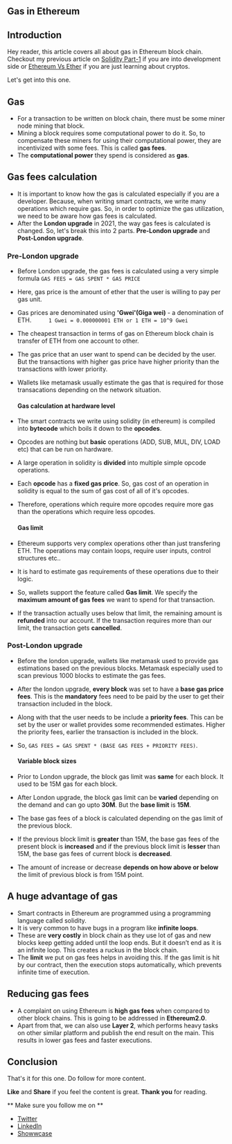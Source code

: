 ## Gas in Ethereum

## Introduction

Hey reader, this article covers all about gas in Ethereum block chain. Checkout my previous article on [Solidity Part-1](https://vchiranjeeviak.hashnode.dev/smart-contracts-and-solidity-part-1) if you are into development side or [Ethereum Vs Ether](https://vchiranjeeviak.hashnode.dev/ethereum-vs-ether) if you are just learning about cryptos.

Let's get into this one.

## Gas

- For a transaction to be written on block chain, there must be some miner node mining that block. 
- Mining a block requires some computational power to do it. So, to compensate these miners for using their computational power, they are incentivized with some fees. This is called **gas fees**. 
- The **computational power** they spend is considered as **gas**. 

## Gas fees calculation

- It is important to know how the gas is calculated especially if you are a developer. Because, when writing smart contracts, we write many operations which require gas. So, in order to optimize the gas utilization, we need to be aware how gas fees is calculated.
- After the **London upgrade** in 2021, the way gas fees is calculated is changed. So, let's break this into 2 parts. **Pre-London upgrade** and **Post-London upgrade**. 

 ### Pre-London upgrade

- Before London upgrade, the gas fees is calculated using a very simple formula      `GAS FEES = GAS SPENT * GAS PRICE `
- Here, gas price is the amount of ether that the user is willing to pay per gas unit. 
- Gas prices are denominated using **'Gwei'(Giga wei)** - a denomination of ETH. `      1 Gwei = 0.000000001 ETH or 1 ETH = 10^9 Gwei `
- The cheapest transaction in terms of gas on Ethereum block chain is transfer of ETH from one account to other. 
- The gas price that an user want to spend can be decided by the user. But the transactions with higher gas price have higher priority than the transactions with lower priority.
- Wallets like metamask usually estimate the gas that is required for those transacations depending on the network situation. 

  #### Gas calculation at hardware level 

- The smart contracts we write using solidity (in ethereum) is compiled into **bytecode** which boils it down to the **opcodes**. 
- Opcodes are nothing but **basic** operations (ADD, SUB, MUL, DIV, LOAD etc) that can be run on hardware. 
- A large operation in solidity is **divided** into multiple simple opcode operations. 
- Each **opcode** has a **fixed gas price**. So, gas cost of an operation in solidity is equal to the sum of gas cost of all of it's opcodes. 
- Therefore, operations which require more opcodes require more gas than the operations which require less opcodes. 

  #### Gas limit 

- Ethereum supports very complex operations other than just transfering ETH. The operations may contain loops, require user inputs, control structures etc.. 
- It is hard to estimate gas requirements of these operations due to their logic. 
- So, wallets support the feature called **Gas limit**. We specify the **maximum amount of gas fees** we want to spend for that transaction. 
- If the transaction actually uses below that limit, the remaining amount is **refunded** into our account. If the transaction requires more than our limit, the transaction gets **cancelled**. 

 ### Post-London upgrade

- Before the london upgrade, wallets like metamask used to provide gas estimations based on the previous blocks. Metamask especially used to scan previous 1000 blocks to estimate the gas fees. 
- After the london upgrade, **every block** was set to have a **base gas price fees**. This is the **mandatory** fees need to be paid by the user to get their transaction included in the block. 
- Along with that the user needs to be include a **priority fees**. This can be set by the user or wallet provides some recommended estimates. Higher the priority fees, earlier the transaction is included in the block. 
- So, `GAS FEES = GAS SPENT * (BASE GAS FEES + PRIORITY FEES)`. 

   #### Variable block sizes

- Prior to London upgrade, the block gas limit was **same** for each block. It used to be 15M gas for each block. 
- After London upgrade, the block gas limit can be **varied** depending on the demand and can go upto **30M**. But the **base limit** is **15M**. 
- The base gas fees of a block is calculated depending on the gas limit of the previous block. 
- If the previous block limit is **greater** than 15M, the base gas fees of the present block is **increased** and if the previous block limit is **lesser** than 15M, the base gas fees of current block is **decreased**. 
- The amount of increase or decrease **depends on how above or below** the limit of previous block is from 15M point. 

## A huge advantage of gas

- Smart contracts in Ethereum are programmed using a programming language called solidity.  
- It is very common to have bugs in a program like **infinite loops**. 
- These are **very costly** in block chain as they use lot of gas and new blocks keep getting added until the loop ends. But it doesn’t end as it is an infinite loop. This creates a ruckus in the block chain. 
- The **limit** we put on gas fees helps in avoiding this. If the gas limit is hit by our contract, then the execution stops automatically, which prevents infinite time of execution. 

## Reducing gas fees

- A complaint on using Ethereum is **high gas fees** when compared to other block chains. This is going to be addressed in **Ethereum2.0**. 
- Apart from that, we can also use **Layer 2**, which performs heavy tasks on other similar platform and publish the end result on the main. This results in lower gas fees and faster executions. 

## Conclusion

That's it for this one. Do follow for more content.

**Like** and **Share** if you feel the content is great. **Thank you** for reading.

** Make sure you follow me on **
- [Twitter](https://twitter.com/VChiranjeeviAK)
- [LinkedIn](https://www.linkedin.com/in/chiranjeevi-tirunagari-685459191/)
- [Showwcase](https://www.showwcase.com/vchiranjeeviak)
